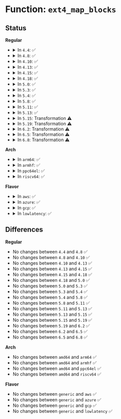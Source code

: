 # Function: <code>ext4_map_blocks</code>

## Status
<b>Regular</b>
<ul>
<li>
<details>
<summary>In <code>4.4</code>: ✅</summary>

```c
int ext4_map_blocks(handle_t *handle, struct inode *inode, struct ext4_map_blocks *map, int flags);
```

**Collision:** Unique Global

**Inline:** No

**Transformation:** False

**Instances:**

```
In fs/ext4/inode.c (ffffffff81298a50)
Location: fs/ext4/inode.c:458
Inline: False
Direct callers:
  - fs/ext4/dir.c:ext4_readdir
  - fs/ext4/file.c:ext4_file_write_iter
  - fs/ext4/file.c:ext4_llseek
  - fs/ext4/file.c:ext4_llseek
  - fs/ext4/inode.c:_ext4_get_block
  - fs/ext4/inode.c:_ext4_get_block
  - fs/ext4/inode.c:ext4_getblk
  - fs/ext4/inode.c:ext4_writepages
  - fs/ext4/extents.c:ext4_convert_unwritten_extents
  - fs/ext4/inline.c:ext4_convert_inline_data_nolock
  - fs/ext4/readpage.c:ext4_mpage_readpages
```
**Symbols:**

```
ffffffff81298a50-ffffffff81298eef: ext4_map_blocks (STB_GLOBAL)
```
</details>
</li>
<li>
<details>
<summary>In <code>4.8</code>: ✅</summary>

```c
int ext4_map_blocks(handle_t *handle, struct inode *inode, struct ext4_map_blocks *map, int flags);
```

**Collision:** Unique Global

**Inline:** No

**Transformation:** False

**Instances:**

```
In fs/ext4/inode.c (ffffffff812c5c50)
Location: fs/ext4/inode.c:474
Inline: False
Direct callers:
  - fs/ext4/dir.c:ext4_readdir
  - fs/ext4/file.c:ext4_file_write_iter
  - fs/ext4/inode.c:ext4_get_next_extent
  - fs/ext4/inode.c:ext4_writepages
  - fs/ext4/inode.c:ext4_getblk
  - fs/ext4/inode.c:_ext4_get_block
  - fs/ext4/extents.c:ext4_convert_unwritten_extents
  - fs/ext4/inline.c:ext4_convert_inline_data_nolock
  - fs/ext4/readpage.c:ext4_mpage_readpages
```
**Symbols:**

```
ffffffff812c5c50-ffffffff812c6202: ext4_map_blocks (STB_GLOBAL)
```
</details>
</li>
<li>
<details>
<summary>In <code>4.10</code>: ✅</summary>

```c
int ext4_map_blocks(handle_t *handle, struct inode *inode, struct ext4_map_blocks *map, int flags);
```

**Collision:** Unique Global

**Inline:** No

**Transformation:** False

**Instances:**

```
In fs/ext4/inode.c (ffffffff812db480)
Location: fs/ext4/inode.c:481
Inline: False
Direct callers:
  - fs/ext4/dir.c:ext4_readdir
  - fs/ext4/file.c:ext4_overwrite_io
  - fs/ext4/inode.c:ext4_get_next_extent
  - fs/ext4/inode.c:ext4_iomap_begin
  - fs/ext4/inode.c:ext4_iomap_begin
  - fs/ext4/inode.c:ext4_writepages
  - fs/ext4/inode.c:ext4_getblk
  - fs/ext4/inode.c:_ext4_get_block
  - fs/ext4/extents.c:ext4_convert_unwritten_extents
  - fs/ext4/inline.c:ext4_convert_inline_data_nolock
  - fs/ext4/readpage.c:ext4_mpage_readpages
```
**Symbols:**

```
ffffffff812db480-ffffffff812dba5a: ext4_map_blocks (STB_GLOBAL)
```
</details>
</li>
<li>
<details>
<summary>In <code>4.13</code>: ✅</summary>

```c
int ext4_map_blocks(handle_t *handle, struct inode *inode, struct ext4_map_blocks *map, int flags);
```

**Collision:** Unique Global

**Inline:** No

**Transformation:** False

**Instances:**

```
In fs/ext4/inode.c (ffffffff812ffd30)
Location: fs/ext4/inode.c:487
Inline: False
Direct callers:
  - fs/ext4/dir.c:ext4_readdir
  - fs/ext4/extents.c:ext4_convert_unwritten_extents
  - fs/ext4/extents.c:ext4_alloc_file_blocks
  - fs/ext4/file.c:ext4_file_write_iter
  - fs/ext4/inline.c:ext4_convert_inline_data_nolock
  - fs/ext4/inode.c:ext4_get_next_extent
  - fs/ext4/inode.c:ext4_iomap_begin
  - fs/ext4/inode.c:ext4_iomap_begin
  - fs/ext4/inode.c:ext4_writepages
  - fs/ext4/inode.c:ext4_getblk
  - fs/ext4/inode.c:_ext4_get_block
  - fs/ext4/readpage.c:ext4_mpage_readpages
  - fs/ext4/xattr.c:ext4_xattr_set_entry
```
**Symbols:**

```
ffffffff812ffd30-ffffffff813002fe: ext4_map_blocks (STB_GLOBAL)
```
</details>
</li>
<li>
<details>
<summary>In <code>4.15</code>: ✅</summary>

```c
int ext4_map_blocks(handle_t *handle, struct inode *inode, struct ext4_map_blocks *map, int flags);
```

**Collision:** Unique Global

**Inline:** No

**Transformation:** False

**Instances:**

```
In fs/ext4/inode.c (ffffffff81324550)
Location: fs/ext4/inode.c:497
Inline: False
Direct callers:
  - fs/ext4/dir.c:ext4_readdir
  - fs/ext4/extents.c:ext4_convert_unwritten_extents
  - fs/ext4/extents.c:ext4_alloc_file_blocks
  - fs/ext4/file.c:ext4_file_write_iter
  - fs/ext4/inline.c:ext4_convert_inline_data_nolock
  - fs/ext4/inode.c:ext4_iomap_begin
  - fs/ext4/inode.c:ext4_iomap_begin
  - fs/ext4/inode.c:ext4_iomap_begin
  - fs/ext4/inode.c:ext4_writepages
  - fs/ext4/inode.c:ext4_getblk
  - fs/ext4/inode.c:_ext4_get_block
  - fs/ext4/readpage.c:ext4_mpage_readpages
  - fs/ext4/xattr.c:ext4_xattr_set_entry
```
**Symbols:**

```
ffffffff81324550-ffffffff81324b1e: ext4_map_blocks (STB_GLOBAL)
```
</details>
</li>
<li>
<details>
<summary>In <code>4.18</code>: ✅</summary>

```c
int ext4_map_blocks(handle_t *handle, struct inode *inode, struct ext4_map_blocks *map, int flags);
```

**Collision:** Unique Global

**Inline:** No

**Transformation:** False

**Instances:**

```
In fs/ext4/inode.c (ffffffff81352780)
Location: fs/ext4/inode.c:498
Inline: False
Direct callers:
  - fs/ext4/dir.c:ext4_readdir
  - fs/ext4/extents.c:ext4_convert_unwritten_extents
  - fs/ext4/extents.c:ext4_alloc_file_blocks
  - fs/ext4/file.c:ext4_file_write_iter
  - fs/ext4/inline.c:ext4_convert_inline_data_nolock
  - fs/ext4/inode.c:ext4_iomap_begin
  - fs/ext4/inode.c:ext4_iomap_begin
  - fs/ext4/inode.c:ext4_iomap_begin
  - fs/ext4/inode.c:ext4_writepages
  - fs/ext4/inode.c:ext4_getblk
  - fs/ext4/inode.c:_ext4_get_block
  - fs/ext4/readpage.c:ext4_mpage_readpages
  - fs/ext4/xattr.c:ext4_xattr_inode_lookup_create
```
**Symbols:**

```
ffffffff81352780-ffffffff81352d55: ext4_map_blocks (STB_GLOBAL)
```
</details>
</li>
<li>
<details>
<summary>In <code>5.0</code>: ✅</summary>

```c
int ext4_map_blocks(handle_t *handle, struct inode *inode, struct ext4_map_blocks *map, int flags);
```

**Collision:** Unique Global

**Inline:** No

**Transformation:** False

**Instances:**

```
In fs/ext4/inode.c (ffffffff8136a8a0)
Location: fs/ext4/inode.c:498
Inline: False
Direct callers:
  - fs/ext4/dir.c:ext4_readdir
  - fs/ext4/extents.c:ext4_convert_unwritten_extents
  - fs/ext4/extents.c:ext4_convert_unwritten_extents
  - fs/ext4/extents.c:ext4_alloc_file_blocks
  - fs/ext4/file.c:ext4_file_write_iter
  - fs/ext4/inline.c:ext4_convert_inline_data_nolock
  - fs/ext4/inode.c:ext4_iomap_begin
  - fs/ext4/inode.c:ext4_iomap_begin
  - fs/ext4/inode.c:ext4_iomap_begin
  - fs/ext4/inode.c:ext4_writepages
  - fs/ext4/inode.c:ext4_getblk
  - fs/ext4/inode.c:_ext4_get_block
  - fs/ext4/readpage.c:ext4_mpage_readpages
  - fs/ext4/xattr.c:ext4_xattr_inode_lookup_create
```
**Symbols:**

```
ffffffff8136a8a0-ffffffff8136ae87: ext4_map_blocks (STB_GLOBAL)
```
</details>
</li>
<li>
<details>
<summary>In <code>5.3</code>: ✅</summary>

```c
int ext4_map_blocks(handle_t *handle, struct inode *inode, struct ext4_map_blocks *map, int flags);
```

**Collision:** Unique Global

**Inline:** No

**Transformation:** False

**Instances:**

```
In fs/ext4/inode.c (ffffffff81393db0)
Location: fs/ext4/inode.c:502
Inline: False
Direct callers:
  - fs/ext4/block_validity.c:ext4_setup_system_zone
  - fs/ext4/dir.c:ext4_readdir
  - fs/ext4/extents.c:ext4_convert_unwritten_extents
  - fs/ext4/extents.c:ext4_convert_unwritten_extents
  - fs/ext4/extents.c:ext4_alloc_file_blocks
  - fs/ext4/file.c:ext4_file_write_iter
  - fs/ext4/inline.c:ext4_convert_inline_data_nolock
  - fs/ext4/inode.c:ext4_iomap_begin
  - fs/ext4/inode.c:ext4_iomap_begin
  - fs/ext4/inode.c:ext4_iomap_begin
  - fs/ext4/inode.c:mpage_map_and_submit_extent
  - fs/ext4/inode.c:ext4_getblk
  - fs/ext4/inode.c:_ext4_get_block
  - fs/ext4/readpage.c:ext4_mpage_readpages
  - fs/ext4/xattr.c:ext4_xattr_inode_lookup_create
```
**Symbols:**

```
ffffffff81393db0-ffffffff813943c0: ext4_map_blocks (STB_GLOBAL)
```
</details>
</li>
<li>
<details>
<summary>In <code>5.4</code>: ✅</summary>

```c
int ext4_map_blocks(handle_t *handle, struct inode *inode, struct ext4_map_blocks *map, int flags);
```

**Collision:** Unique Global

**Inline:** No

**Transformation:** False

**Instances:**

```
In fs/ext4/inode.c (ffffffff813ac740)
Location: fs/ext4/inode.c:511
Inline: False
Direct callers:
  - fs/ext4/block_validity.c:ext4_setup_system_zone
  - fs/ext4/dir.c:ext4_readdir
  - fs/ext4/extents.c:ext4_convert_unwritten_extents
  - fs/ext4/extents.c:ext4_convert_unwritten_extents
  - fs/ext4/extents.c:ext4_alloc_file_blocks
  - fs/ext4/file.c:ext4_file_write_iter
  - fs/ext4/inline.c:ext4_convert_inline_data_nolock
  - fs/ext4/inode.c:ext4_iomap_begin
  - fs/ext4/inode.c:ext4_iomap_begin
  - fs/ext4/inode.c:ext4_iomap_begin
  - fs/ext4/inode.c:mpage_map_and_submit_extent
  - fs/ext4/inode.c:ext4_getblk
  - fs/ext4/inode.c:_ext4_get_block
  - fs/ext4/readpage.c:ext4_mpage_readpages
  - fs/ext4/xattr.c:ext4_xattr_inode_lookup_create
```
**Symbols:**

```
ffffffff813ac740-ffffffff813acd3c: ext4_map_blocks (STB_GLOBAL)
```
</details>
</li>
<li>
<details>
<summary>In <code>5.8</code>: ✅</summary>

```c
int ext4_map_blocks(handle_t *handle, struct inode *inode, struct ext4_map_blocks *map, int flags);
```

**Collision:** Unique Global

**Inline:** No

**Transformation:** False

**Instances:**

```
In fs/ext4/inode.c (ffffffff813f8a20)
Location: fs/ext4/inode.c:490
Inline: False
Direct callers:
  - fs/ext4/block_validity.c:ext4_setup_system_zone
  - fs/ext4/dir.c:ext4_readdir
  - fs/ext4/extents.c:ext4_convert_unwritten_extents
  - fs/ext4/extents.c:ext4_convert_unwritten_extents
  - fs/ext4/file.c:ext4_dio_write_checks
  - fs/ext4/inline.c:ext4_convert_inline_data_nolock
  - fs/ext4/inode.c:ext4_iomap_begin_report
  - fs/ext4/inode.c:ext4_iomap_begin
  - fs/ext4/inode.c:ext4_iomap_alloc
  - fs/ext4/inode.c:ext4_iomap_alloc
  - fs/ext4/inode.c:mpage_map_one_extent
  - fs/ext4/inode.c:ext4_getblk
  - fs/ext4/inode.c:_ext4_get_block
  - fs/ext4/readpage.c:ext4_mpage_readpages
  - fs/ext4/xattr.c:ext4_xattr_inode_write
```
**Symbols:**

```
ffffffff813f8a20-ffffffff813f8fa4: ext4_map_blocks (STB_GLOBAL)
```
</details>
</li>
<li>
<details>
<summary>In <code>5.11</code>: ✅</summary>

```c
int ext4_map_blocks(handle_t *handle, struct inode *inode, struct ext4_map_blocks *map, int flags);
```

**Collision:** Unique Global

**Inline:** No

**Transformation:** False

**Instances:**

```
In fs/ext4/inode.c (ffffffff8140b0f0)
Location: fs/ext4/inode.c:501
Inline: False
Direct callers:
  - fs/ext4/block_validity.c:ext4_setup_system_zone
  - fs/ext4/dir.c:ext4_readdir
  - fs/ext4/extents.c:ext4_ext_clear_bb
  - fs/ext4/extents.c:ext4_ext_replay_set_iblocks
  - fs/ext4/extents.c:ext4_ext_replay_set_iblocks
  - fs/ext4/extents.c:ext4_convert_unwritten_extents
  - fs/ext4/extents.c:ext4_convert_unwritten_extents
  - fs/ext4/file.c:ext4_dio_write_checks
  - fs/ext4/inline.c:ext4_convert_inline_data_nolock
  - fs/ext4/inode.c:ext4_iomap_begin_report
  - fs/ext4/inode.c:ext4_iomap_begin
  - fs/ext4/inode.c:ext4_iomap_begin
  - fs/ext4/inode.c:ext4_iomap_alloc
  - fs/ext4/inode.c:ext4_iomap_alloc
  - fs/ext4/inode.c:mpage_map_one_extent
  - fs/ext4/inode.c:ext4_getblk
  - fs/ext4/inode.c:_ext4_get_block
  - fs/ext4/readpage.c:ext4_mpage_readpages
  - fs/ext4/xattr.c:ext4_xattr_inode_write
  - fs/ext4/fast_commit.c:ext4_fc_set_bitmaps_and_counters
  - fs/ext4/fast_commit.c:ext4_fc_replay_del_range
  - fs/ext4/fast_commit.c:ext4_fc_replay_add_range
  - fs/ext4/fast_commit.c:ext4_fc_write_inode_data
```
**Symbols:**

```
ffffffff8140b0f0-ffffffff8140b678: ext4_map_blocks (STB_GLOBAL)
```
</details>
</li>
<li>
<details>
<summary>In <code>5.13</code>: ✅</summary>

```c
int ext4_map_blocks(handle_t *handle, struct inode *inode, struct ext4_map_blocks *map, int flags);
```

**Collision:** Unique Global

**Inline:** No

**Transformation:** False

**Instances:**

```
In fs/ext4/inode.c (ffffffff814112a0)
Location: fs/ext4/inode.c:502
Inline: False
Direct callers:
  - fs/ext4/block_validity.c:ext4_setup_system_zone
  - fs/ext4/dir.c:ext4_readdir
  - fs/ext4/extents.c:ext4_ext_clear_bb
  - fs/ext4/extents.c:ext4_ext_replay_set_iblocks
  - fs/ext4/extents.c:ext4_ext_replay_set_iblocks
  - fs/ext4/extents.c:ext4_convert_unwritten_extents
  - fs/ext4/extents.c:ext4_convert_unwritten_extents
  - fs/ext4/file.c:ext4_dio_write_iter
  - fs/ext4/inline.c:ext4_convert_inline_data_nolock
  - fs/ext4/inode.c:ext4_iomap_begin_report
  - fs/ext4/inode.c:ext4_iomap_begin
  - fs/ext4/inode.c:ext4_iomap_begin
  - fs/ext4/inode.c:ext4_iomap_begin
  - fs/ext4/inode.c:ext4_iomap_begin
  - fs/ext4/inode.c:mpage_map_one_extent
  - fs/ext4/inode.c:ext4_getblk
  - fs/ext4/inode.c:_ext4_get_block
  - fs/ext4/readpage.c:ext4_mpage_readpages
  - fs/ext4/xattr.c:ext4_xattr_inode_write
  - fs/ext4/fast_commit.c:ext4_fc_set_bitmaps_and_counters
  - fs/ext4/fast_commit.c:ext4_fc_write_inode_data
```
**Symbols:**

```
ffffffff814112a0-ffffffff81411830: ext4_map_blocks (STB_GLOBAL)
```
</details>
</li>
<li>
<details>
<summary>In <code>5.15</code>: Transformation ⚠️</summary>

```c
int ext4_map_blocks(handle_t *handle, struct inode *inode, struct ext4_map_blocks *map, int flags);
```

**Collision:** Unique Global

**Inline:** No

**Transformation:** True

**Instances:**

```
In fs/ext4/inode.c (0)
Location: fs/ext4/inode.c:501
Inline: False
Direct callers:
  - fs/ext4/block_validity.c:ext4_setup_system_zone
  - fs/ext4/dir.c:ext4_readdir
  - fs/ext4/extents.c:ext4_ext_clear_bb
  - fs/ext4/extents.c:ext4_ext_replay_set_iblocks
  - fs/ext4/extents.c:skip_hole
  - fs/ext4/extents.c:ext4_convert_unwritten_extents
  - fs/ext4/extents.c:ext4_convert_unwritten_extents
  - fs/ext4/inline.c:ext4_convert_inline_data_nolock
  - fs/ext4/inode.c:ext4_iomap_begin_report
  - fs/ext4/inode.c:ext4_iomap_begin
  - fs/ext4/inode.c:ext4_iomap_begin
  - fs/ext4/inode.c:ext4_iomap_begin
  - fs/ext4/inode.c:ext4_iomap_begin
  - fs/ext4/inode.c:mpage_map_and_submit_extent
  - fs/ext4/inode.c:ext4_getblk
  - fs/ext4/inode.c:_ext4_get_block
  - fs/ext4/readpage.c:ext4_mpage_readpages
  - fs/ext4/xattr.c:ext4_xattr_inode_write
  - fs/ext4/fast_commit.c:ext4_fc_set_bitmaps_and_counters
  - fs/ext4/fast_commit.c:ext4_fc_write_inode_data
```
**Symbols:**

```
ffffffff81ccab67-ffffffff81ccabbd: ext4_map_blocks.cold (STB_LOCAL)
ffffffff814640f0-ffffffff814646c1: ext4_map_blocks (STB_GLOBAL)
```
</details>
</li>
<li>
<details>
<summary>In <code>5.19</code>: Transformation ⚠️</summary>

```c
int ext4_map_blocks(handle_t *handle, struct inode *inode, struct ext4_map_blocks *map, int flags);
```

**Collision:** Unique Global

**Inline:** No

**Transformation:** True

**Instances:**

```
In fs/ext4/inode.c (0)
Location: fs/ext4/inode.c:500
Inline: False
Direct callers:
  - fs/ext4/block_validity.c:ext4_setup_system_zone
  - fs/ext4/dir.c:ext4_readdir
  - fs/ext4/extents.c:ext4_ext_clear_bb
  - fs/ext4/extents.c:ext4_ext_replay_set_iblocks
  - fs/ext4/extents.c:skip_hole
  - fs/ext4/extents.c:ext4_convert_unwritten_extents
  - fs/ext4/extents.c:ext4_convert_unwritten_extents
  - fs/ext4/inline.c:ext4_convert_inline_data_nolock
  - fs/ext4/inode.c:ext4_iomap_begin_report
  - fs/ext4/inode.c:ext4_iomap_begin
  - fs/ext4/inode.c:ext4_iomap_begin
  - fs/ext4/inode.c:ext4_iomap_begin
  - fs/ext4/inode.c:ext4_iomap_begin
  - fs/ext4/inode.c:mpage_map_one_extent
  - fs/ext4/inode.c:ext4_getblk
  - fs/ext4/inode.c:_ext4_get_block
  - fs/ext4/namei.c:ext4_append
  - fs/ext4/readpage.c:ext4_mpage_readpages
  - fs/ext4/xattr.c:ext4_xattr_inode_write
  - fs/ext4/fast_commit.c:ext4_fc_set_bitmaps_and_counters
  - fs/ext4/fast_commit.c:ext4_fc_write_inode_data
```
**Symbols:**

```
ffffffff81e7d96a-ffffffff81e7d9b5: ext4_map_blocks.cold (STB_LOCAL)
ffffffff814e3640-ffffffff814e3cae: ext4_map_blocks (STB_GLOBAL)
```
</details>
</li>
<li>
<details>
<summary>In <code>6.2</code>: Transformation ⚠️</summary>

```c
int ext4_map_blocks(handle_t *handle, struct inode *inode, struct ext4_map_blocks *map, int flags);
```

**Collision:** Unique Global

**Inline:** No

**Transformation:** True

**Instances:**

```
In fs/ext4/inode.c (0)
Location: fs/ext4/inode.c:506
Inline: False
Direct callers:
  - fs/ext4/block_validity.c:ext4_setup_system_zone
  - fs/ext4/dir.c:ext4_readdir
  - fs/ext4/extents.c:ext4_ext_clear_bb
  - fs/ext4/extents.c:ext4_ext_replay_set_iblocks
  - fs/ext4/extents.c:skip_hole
  - fs/ext4/extents.c:ext4_convert_unwritten_extents
  - fs/ext4/extents.c:ext4_convert_unwritten_extents
  - fs/ext4/inline.c:ext4_convert_inline_data_nolock
  - fs/ext4/inode.c:ext4_iomap_begin_report
  - fs/ext4/inode.c:ext4_iomap_begin
  - fs/ext4/inode.c:ext4_iomap_begin
  - fs/ext4/inode.c:ext4_iomap_begin
  - fs/ext4/inode.c:ext4_iomap_begin
  - fs/ext4/inode.c:mpage_map_one_extent
  - fs/ext4/inode.c:ext4_getblk
  - fs/ext4/inode.c:_ext4_get_block
  - fs/ext4/namei.c:ext4_append
  - fs/ext4/readpage.c:ext4_mpage_readpages
  - fs/ext4/xattr.c:ext4_xattr_inode_write
  - fs/ext4/fast_commit.c:ext4_fc_set_bitmaps_and_counters
  - fs/ext4/fast_commit.c:ext4_fc_write_inode_data
```
**Symbols:**

```
ffffffff8206ded4-ffffffff8206df1f: ext4_map_blocks.cold (STB_LOCAL)
ffffffff8157cb40-ffffffff8157d1ae: ext4_map_blocks (STB_GLOBAL)
```
</details>
</li>
<li>
<details>
<summary>In <code>6.5</code>: Transformation ⚠️</summary>

```c
int ext4_map_blocks(handle_t *handle, struct inode *inode, struct ext4_map_blocks *map, int flags);
```

**Collision:** Unique Global

**Inline:** No

**Transformation:** True

**Instances:**

```
In fs/ext4/inode.c (0)
Location: fs/ext4/inode.c:478
Inline: False
Direct callers:
  - fs/ext4/block_validity.c:ext4_setup_system_zone
  - fs/ext4/dir.c:ext4_readdir
  - fs/ext4/extents.c:ext4_ext_clear_bb
  - fs/ext4/extents.c:ext4_ext_replay_set_iblocks
  - fs/ext4/extents.c:skip_hole
  - fs/ext4/extents.c:ext4_convert_unwritten_extents
  - fs/ext4/extents.c:ext4_convert_unwritten_extents
  - fs/ext4/inline.c:ext4_convert_inline_data_nolock
  - fs/ext4/inode.c:ext4_iomap_begin_report
  - fs/ext4/inode.c:ext4_iomap_begin
  - fs/ext4/inode.c:ext4_iomap_begin
  - fs/ext4/inode.c:ext4_iomap_begin
  - fs/ext4/inode.c:ext4_iomap_begin
  - fs/ext4/inode.c:mpage_map_one_extent
  - fs/ext4/inode.c:ext4_getblk
  - fs/ext4/inode.c:_ext4_get_block
  - fs/ext4/namei.c:ext4_append
  - fs/ext4/readpage.c:ext4_mpage_readpages
  - fs/ext4/super.c:ext4_journal_bmap
  - fs/ext4/xattr.c:ext4_xattr_inode_write
  - fs/ext4/fast_commit.c:ext4_fc_set_bitmaps_and_counters
  - fs/ext4/fast_commit.c:ext4_fc_write_inode_data
```
**Symbols:**

```
ffffffff820edbc3-ffffffff820edc0d: ext4_map_blocks.cold (STB_LOCAL)
ffffffff815b3f40-ffffffff815b4553: ext4_map_blocks (STB_GLOBAL)
```
</details>
</li>
<li>
<details>
<summary>In <code>6.8</code>: Transformation ⚠️</summary>

```c
int ext4_map_blocks(handle_t *handle, struct inode *inode, struct ext4_map_blocks *map, int flags);
```

**Collision:** Unique Global

**Inline:** No

**Transformation:** True

**Instances:**

```
In fs/ext4/inode.c (0)
Location: fs/ext4/inode.c:478
Inline: False
Direct callers:
  - fs/ext4/block_validity.c:ext4_setup_system_zone
  - fs/ext4/dir.c:ext4_readdir
  - fs/ext4/extents.c:ext4_ext_clear_bb
  - fs/ext4/extents.c:ext4_ext_replay_set_iblocks
  - fs/ext4/extents.c:skip_hole
  - fs/ext4/extents.c:ext4_convert_unwritten_extents
  - fs/ext4/extents.c:ext4_convert_unwritten_extents
  - fs/ext4/file.c:ext4_dio_write_checks
  - fs/ext4/inline.c:ext4_convert_inline_data_nolock
  - fs/ext4/inode.c:ext4_iomap_begin_report
  - fs/ext4/inode.c:ext4_iomap_begin
  - fs/ext4/inode.c:ext4_iomap_begin
  - fs/ext4/inode.c:ext4_iomap_begin
  - fs/ext4/inode.c:ext4_iomap_begin
  - fs/ext4/inode.c:mpage_map_one_extent
  - fs/ext4/inode.c:ext4_getblk
  - fs/ext4/inode.c:_ext4_get_block
  - fs/ext4/namei.c:ext4_append
  - fs/ext4/readpage.c:ext4_mpage_readpages
  - fs/ext4/super.c:ext4_journal_bmap
  - fs/ext4/xattr.c:ext4_xattr_inode_write
  - fs/ext4/fast_commit.c:ext4_fc_set_bitmaps_and_counters
  - fs/ext4/fast_commit.c:ext4_fc_write_inode_data
```
**Symbols:**

```
ffffffff821cacf2-ffffffff821cad3c: ext4_map_blocks.cold (STB_LOCAL)
ffffffff815ecd40-ffffffff815ed36b: ext4_map_blocks (STB_GLOBAL)
```
</details>
</li>
</ul>
<b>Arch</b>
<ul>
<li>
<details>
<summary>In <code>arm64</code>: ✅</summary>

```c
int ext4_map_blocks(handle_t *handle, struct inode *inode, struct ext4_map_blocks *map, int flags);
```

**Collision:** Unique Global

**Inline:** No

**Transformation:** False

**Instances:**

```
In fs/ext4/inode.c (ffff800010480f08)
Location: fs/ext4/inode.c:511
Inline: False
Direct callers:
  - fs/ext4/block_validity.c:ext4_setup_system_zone
  - fs/ext4/dir.c:ext4_readdir
  - fs/ext4/extents.c:ext4_convert_unwritten_extents
  - fs/ext4/extents.c:ext4_convert_unwritten_extents
  - fs/ext4/extents.c:ext4_alloc_file_blocks
  - fs/ext4/file.c:ext4_file_write_iter
  - fs/ext4/inline.c:ext4_convert_inline_data_nolock
  - fs/ext4/inode.c:ext4_iomap_begin
  - fs/ext4/inode.c:ext4_iomap_begin
  - fs/ext4/inode.c:ext4_iomap_begin
  - fs/ext4/inode.c:mpage_map_and_submit_extent
  - fs/ext4/inode.c:ext4_getblk
  - fs/ext4/inode.c:_ext4_get_block
  - fs/ext4/readpage.c:ext4_mpage_readpages
  - fs/ext4/xattr.c:ext4_xattr_inode_lookup_create
```
**Symbols:**

```
ffff800010480f08-ffff800010481470: ext4_map_blocks (STB_GLOBAL)
```
</details>
</li>
<li>
<details>
<summary>In <code>armhf</code>: ✅</summary>

```c
int ext4_map_blocks(handle_t *handle, struct inode *inode, struct ext4_map_blocks *map, int flags);
```

**Collision:** Unique Global

**Inline:** No

**Transformation:** False

**Instances:**

```
In fs/ext4/inode.c (c0641ff0)
Location: fs/ext4/inode.c:511
Inline: False
Direct callers:
  - fs/ext4/block_validity.c:ext4_setup_system_zone
  - fs/ext4/dir.c:ext4_readdir
  - fs/ext4/extents.c:ext4_convert_unwritten_extents
  - fs/ext4/extents.c:ext4_convert_unwritten_extents
  - fs/ext4/extents.c:ext4_alloc_file_blocks
  - fs/ext4/file.c:ext4_file_write_iter
  - fs/ext4/inline.c:ext4_convert_inline_data_nolock
  - fs/ext4/inode.c:ext4_iomap_begin
  - fs/ext4/inode.c:ext4_iomap_begin
  - fs/ext4/inode.c:ext4_iomap_begin
  - fs/ext4/inode.c:mpage_map_and_submit_extent
  - fs/ext4/inode.c:ext4_getblk
  - fs/ext4/inode.c:_ext4_get_block
  - fs/ext4/readpage.c:ext4_mpage_readpages
  - fs/ext4/xattr.c:ext4_xattr_inode_write
```
**Symbols:**

```
c0641ff0-c064262c: ext4_map_blocks (STB_GLOBAL)
```
</details>
</li>
<li>
<details>
<summary>In <code>ppc64el</code>: ✅</summary>

```c
int ext4_map_blocks(handle_t *handle, struct inode *inode, struct ext4_map_blocks *map, int flags);
```

**Collision:** Unique Global

**Inline:** No

**Transformation:** False

**Instances:**

```
In fs/ext4/inode.c (c0000000005a5350)
Location: fs/ext4/inode.c:511
Inline: False
Direct callers:
  - fs/ext4/block_validity.c:ext4_setup_system_zone
  - fs/ext4/dir.c:ext4_readdir
  - fs/ext4/extents.c:ext4_convert_unwritten_extents
  - fs/ext4/extents.c:ext4_convert_unwritten_extents
  - fs/ext4/extents.c:ext4_alloc_file_blocks
  - fs/ext4/file.c:ext4_file_write_iter
  - fs/ext4/inline.c:ext4_convert_inline_data_nolock
  - fs/ext4/inode.c:ext4_iomap_begin
  - fs/ext4/inode.c:ext4_iomap_begin
  - fs/ext4/inode.c:ext4_iomap_begin
  - fs/ext4/inode.c:ext4_writepages
  - fs/ext4/inode.c:ext4_getblk
  - fs/ext4/inode.c:ext4_getblk
  - fs/ext4/inode.c:_ext4_get_block
  - fs/ext4/readpage.c:ext4_mpage_readpages
  - fs/ext4/xattr.c:ext4_xattr_inode_lookup_create
```
**Symbols:**

```
c0000000005a5350-c0000000005a5b2c: ext4_map_blocks (STB_GLOBAL)
```
</details>
</li>
<li>
<details>
<summary>In <code>riscv64</code>: ✅</summary>

```c
int ext4_map_blocks(handle_t *handle, struct inode *inode, struct ext4_map_blocks *map, int flags);
```

**Collision:** Unique Global

**Inline:** No

**Transformation:** False

**Instances:**

```
In fs/ext4/inode.c (ffffffe000309c5e)
Location: fs/ext4/inode.c:511
Inline: False
Direct callers:
  - fs/ext4/block_validity.c:ext4_setup_system_zone
  - fs/ext4/dir.c:ext4_readdir
  - fs/ext4/extents.c:ext4_convert_unwritten_extents
  - fs/ext4/extents.c:ext4_convert_unwritten_extents
  - fs/ext4/extents.c:ext4_alloc_file_blocks
  - fs/ext4/file.c:ext4_file_write_iter
  - fs/ext4/inline.c:ext4_convert_inline_data_nolock
  - fs/ext4/inode.c:ext4_iomap_begin
  - fs/ext4/inode.c:ext4_iomap_begin
  - fs/ext4/inode.c:ext4_iomap_begin
  - fs/ext4/inode.c:mpage_map_and_submit_extent
  - fs/ext4/inode.c:ext4_getblk
  - fs/ext4/inode.c:ext4_getblk
  - fs/ext4/inode.c:_ext4_get_block
  - fs/ext4/readpage.c:ext4_mpage_readpages
  - fs/ext4/xattr.c:ext4_xattr_inode_lookup_create
```
**Symbols:**

```
ffffffe000309c5e-ffffffe00030a162: ext4_map_blocks (STB_GLOBAL)
```
</details>
</li>
</ul>
<b>Flavor</b>
<ul>
<li>
<details>
<summary>In <code>aws</code>: ✅</summary>

```c
int ext4_map_blocks(handle_t *handle, struct inode *inode, struct ext4_map_blocks *map, int flags);
```

**Collision:** Unique Global

**Inline:** No

**Transformation:** False

**Instances:**

```
In fs/ext4/inode.c (ffffffff813a4d20)
Location: fs/ext4/inode.c:511
Inline: False
Direct callers:
  - fs/ext4/block_validity.c:ext4_setup_system_zone
  - fs/ext4/dir.c:ext4_readdir
  - fs/ext4/extents.c:ext4_convert_unwritten_extents
  - fs/ext4/extents.c:ext4_convert_unwritten_extents
  - fs/ext4/extents.c:ext4_alloc_file_blocks
  - fs/ext4/file.c:ext4_file_write_iter
  - fs/ext4/inline.c:ext4_convert_inline_data_nolock
  - fs/ext4/inode.c:ext4_iomap_begin
  - fs/ext4/inode.c:ext4_iomap_begin
  - fs/ext4/inode.c:ext4_iomap_begin
  - fs/ext4/inode.c:mpage_map_and_submit_extent
  - fs/ext4/inode.c:ext4_getblk
  - fs/ext4/inode.c:_ext4_get_block
  - fs/ext4/readpage.c:ext4_mpage_readpages
  - fs/ext4/xattr.c:ext4_xattr_inode_lookup_create
```
**Symbols:**

```
ffffffff813a4d20-ffffffff813a531c: ext4_map_blocks (STB_GLOBAL)
```
</details>
</li>
<li>
<details>
<summary>In <code>azure</code>: ✅</summary>

```c
int ext4_map_blocks(handle_t *handle, struct inode *inode, struct ext4_map_blocks *map, int flags);
```

**Collision:** Unique Global

**Inline:** No

**Transformation:** False

**Instances:**

```
In fs/ext4/inode.c (ffffffff813957b0)
Location: fs/ext4/inode.c:511
Inline: False
Direct callers:
  - fs/ext4/block_validity.c:ext4_setup_system_zone
  - fs/ext4/dir.c:ext4_readdir
  - fs/ext4/extents.c:ext4_convert_unwritten_extents
  - fs/ext4/extents.c:ext4_convert_unwritten_extents
  - fs/ext4/extents.c:ext4_alloc_file_blocks
  - fs/ext4/file.c:ext4_file_write_iter
  - fs/ext4/inline.c:ext4_convert_inline_data_nolock
  - fs/ext4/inode.c:ext4_iomap_begin
  - fs/ext4/inode.c:ext4_iomap_begin
  - fs/ext4/inode.c:ext4_iomap_begin
  - fs/ext4/inode.c:mpage_map_and_submit_extent
  - fs/ext4/inode.c:ext4_getblk
  - fs/ext4/inode.c:_ext4_get_block
  - fs/ext4/readpage.c:ext4_mpage_readpages
  - fs/ext4/xattr.c:ext4_xattr_inode_lookup_create
```
**Symbols:**

```
ffffffff813957b0-ffffffff81395dac: ext4_map_blocks (STB_GLOBAL)
```
</details>
</li>
<li>
<details>
<summary>In <code>gcp</code>: ✅</summary>

```c
int ext4_map_blocks(handle_t *handle, struct inode *inode, struct ext4_map_blocks *map, int flags);
```

**Collision:** Unique Global

**Inline:** No

**Transformation:** False

**Instances:**

```
In fs/ext4/inode.c (ffffffff813a2580)
Location: fs/ext4/inode.c:511
Inline: False
Direct callers:
  - fs/ext4/block_validity.c:ext4_setup_system_zone
  - fs/ext4/dir.c:ext4_readdir
  - fs/ext4/extents.c:ext4_convert_unwritten_extents
  - fs/ext4/extents.c:ext4_convert_unwritten_extents
  - fs/ext4/extents.c:ext4_alloc_file_blocks
  - fs/ext4/file.c:ext4_file_write_iter
  - fs/ext4/inline.c:ext4_convert_inline_data_nolock
  - fs/ext4/inode.c:ext4_iomap_begin
  - fs/ext4/inode.c:ext4_iomap_begin
  - fs/ext4/inode.c:ext4_iomap_begin
  - fs/ext4/inode.c:mpage_map_and_submit_extent
  - fs/ext4/inode.c:ext4_getblk
  - fs/ext4/inode.c:_ext4_get_block
  - fs/ext4/readpage.c:ext4_mpage_readpages
  - fs/ext4/xattr.c:ext4_xattr_inode_lookup_create
```
**Symbols:**

```
ffffffff813a2580-ffffffff813a2b7c: ext4_map_blocks (STB_GLOBAL)
```
</details>
</li>
<li>
<details>
<summary>In <code>lowlatency</code>: ✅</summary>

```c
int ext4_map_blocks(handle_t *handle, struct inode *inode, struct ext4_map_blocks *map, int flags);
```

**Collision:** Unique Global

**Inline:** No

**Transformation:** False

**Instances:**

```
In fs/ext4/inode.c (ffffffff813b6c60)
Location: fs/ext4/inode.c:511
Inline: False
Direct callers:
  - fs/ext4/block_validity.c:ext4_setup_system_zone
  - fs/ext4/dir.c:ext4_readdir
  - fs/ext4/extents.c:ext4_convert_unwritten_extents
  - fs/ext4/extents.c:ext4_convert_unwritten_extents
  - fs/ext4/extents.c:ext4_alloc_file_blocks
  - fs/ext4/file.c:ext4_file_write_iter
  - fs/ext4/inline.c:ext4_convert_inline_data_nolock
  - fs/ext4/inode.c:ext4_iomap_begin
  - fs/ext4/inode.c:ext4_iomap_begin
  - fs/ext4/inode.c:ext4_iomap_begin
  - fs/ext4/inode.c:mpage_map_and_submit_extent
  - fs/ext4/inode.c:ext4_getblk
  - fs/ext4/inode.c:_ext4_get_block
  - fs/ext4/readpage.c:ext4_mpage_readpages
  - fs/ext4/xattr.c:ext4_xattr_inode_lookup_create
```
**Symbols:**

```
ffffffff813b6c60-ffffffff813b725c: ext4_map_blocks (STB_GLOBAL)
```
</details>
</li>
</ul>

## Differences
<b>Regular</b>
<ul>
<li>
No changes between <code>4.4</code> and <code>4.8</code> ✅
</li>
<li>
No changes between <code>4.8</code> and <code>4.10</code> ✅
</li>
<li>
No changes between <code>4.10</code> and <code>4.13</code> ✅
</li>
<li>
No changes between <code>4.13</code> and <code>4.15</code> ✅
</li>
<li>
No changes between <code>4.15</code> and <code>4.18</code> ✅
</li>
<li>
No changes between <code>4.18</code> and <code>5.0</code> ✅
</li>
<li>
No changes between <code>5.0</code> and <code>5.3</code> ✅
</li>
<li>
No changes between <code>5.3</code> and <code>5.4</code> ✅
</li>
<li>
No changes between <code>5.4</code> and <code>5.8</code> ✅
</li>
<li>
No changes between <code>5.8</code> and <code>5.11</code> ✅
</li>
<li>
No changes between <code>5.11</code> and <code>5.13</code> ✅
</li>
<li>
No changes between <code>5.13</code> and <code>5.15</code> ✅
</li>
<li>
No changes between <code>5.15</code> and <code>5.19</code> ✅
</li>
<li>
No changes between <code>5.19</code> and <code>6.2</code> ✅
</li>
<li>
No changes between <code>6.2</code> and <code>6.5</code> ✅
</li>
<li>
No changes between <code>6.5</code> and <code>6.8</code> ✅
</li>
</ul>
<b>Arch</b>
<ul>
<li>
No changes between <code>amd64</code> and <code>arm64</code> ✅
</li>
<li>
No changes between <code>amd64</code> and <code>armhf</code> ✅
</li>
<li>
No changes between <code>amd64</code> and <code>ppc64el</code> ✅
</li>
<li>
No changes between <code>amd64</code> and <code>riscv64</code> ✅
</li>
</ul>
<b>Flavor</b>
<ul>
<li>
No changes between <code>generic</code> and <code>aws</code> ✅
</li>
<li>
No changes between <code>generic</code> and <code>azure</code> ✅
</li>
<li>
No changes between <code>generic</code> and <code>gcp</code> ✅
</li>
<li>
No changes between <code>generic</code> and <code>lowlatency</code> ✅
</li>
</ul>
